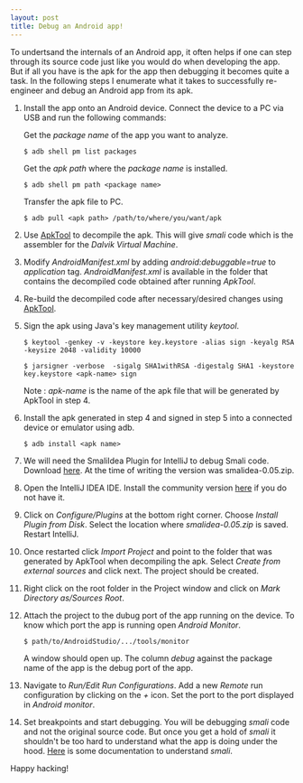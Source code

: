 ```yaml
---
layout: post
title: Debug an Android app!
---
```


To undertsand the internals of an Android app, it often helps if one can step through its source code just like you would do when developing the app. But if all you have is the apk for the app then debugging it becomes quite a task. 
In the following steps I enumerate what it takes to successfully re-engineer and debug an Android app from its apk.

1. Install the app onto an Android device. Connect the device to a PC via USB and run the following commands:

    Get the _package name_ of the app you want to analyze.
    
    `$ adb shell pm list packages`

    Get the _apk path_ where the _package name_ is installed.
    
    `$ adb shell pm path <package name>`
  
    Transfer the apk file to PC.
    
    `$ adb pull <apk path> /path/to/where/you/want/apk`

2.  Use [ApkTool](https://ibotpeaches.github.io/Apktool/) to decompile the apk. This will give _smali_ code which is the assembler for the _Dalvik Virtual Machine_.

3.  Modify _AndroidManifest.xml_ by adding _android:debuggable=true_ to _application_ tag. _AndroidManifest.xml_ is available in the folder that contains the decompiled code obtained after running _ApkTool_.
  
4.  Re-build the decompiled code after necessary/desired changes using [ApkTool](https://ibotpeaches.github.io/Apktool/).

5.  Sign the apk using Java's key management utility _keytool_.

    `$ keytool -genkey -v -keystore key.keystore -alias sign -keyalg RSA -keysize 2048 -validity 10000`
    
    `$ jarsigner -verbose  -sigalg SHA1withRSA -digestalg SHA1 -keystore key.keystore <apk-name> sign`
    
    Note : _apk-name_ is the name of the apk file that will be generated by ApkTool in step 4.
    
6. Install the apk generated in step 4 and signed in step 5 into a connected device or emulator using adb.
    
    `$ adb install <apk name>`
    
7. We will need the SmaliIdea Plugin for IntelliJ to debug Smali code. Download [here](https://bitbucket.org/JesusFreke/smali/downloads/). At the time of writing the version was smalidea-0.05.zip.
    
8. Open the IntelliJ IDEA IDE. Install the community version [here](https://www.jetbrains.com/idea/download/#section=mac) if you do not have it.

9. Click on _Configure/Plugins_ at the bottom right corner. Choose _Install Plugin from Disk_. Select the location where _smalidea-0.05.zip_ is saved. Restart IntelliJ.

10. Once restarted click _Import Project_ and point to the folder that was generated by ApkTool when decompiling the apk. Select _Create from external sources_ and click next. The project should be created.

11. Right click on the root folder in the Project window and click on _Mark Directory as/Sources Root_.

12. Attach the project to the dubug port of the app running on the device. To know which port the app is running open _Android Monitor_.

    `$ path/to/AndroidStudio/.../tools/monitor`
    
    A window should open up. The column _debug_ against the package name of the app is the debug port of the app.
    
13. Navigate to _Run/Edit Run Configurations_. Add a new _Remote_ run configuration by clicking on the _+_ icon. Set the port to the port displayed in _Android monitor_.

14. Set breakpoints and start debugging. You will be debugging _smali_ code and not the original source code. But once you get a hold of _smali_ it shouldn't be too hard to understand what the app is doing under the hood. [Here](https://source.android.com/devices/tech/dalvik/dalvik-bytecode) is some documentation to understand _smali_.

Happy hacking!
